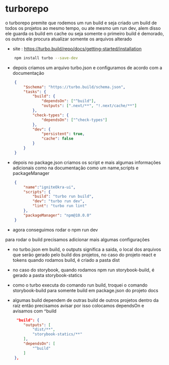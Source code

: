 # turborepo

o turborepo premite que rodemos um run build e seja criado um build de todos os projetos ao mesmo tempo, ou ate mesmo um run dev, alem disso ele guarda os build em cache ou seja somente o primeiro build é demorado, os outros ele procura atualizar somente os arquivos alterado

- site : https://turbo.build/repo/docs/getting-started/installation

```bash
    npm install turbo --save-dev
```

- depois criamos um arquivo turbo.json e configuramos de acordo com a documentação

```json
    {
        "$schema": "https://turbo.build/schema.json",
        "tasks": {
            "build": {
                "dependsOn": ["^build"],
                "outputs": [".next/**", "!.next/cache/**"]
            },
            "check-types": {
                "dependsOn": ["^check-types"]
            },
            "dev": {
                "persistent": true,
                "cache": false
            }
        }
    }
```
- depois no package.json criamos os script e mais algumas informações adicionais como na documentação
como um name,scripts e packageManager
```json
    {
        "name":"igniteOkra-ui",
        "scripts": {
            "build": "turbo run build",
            "dev": "turbo run dev",
            "lint": "turbo run lint"
        },
        "packageManager": "npm@10.0.0"
    }
```
- agora conseguimos rodar o npm run dev

para rodar o build precisamos adicionar mais algumas configurações

- no turbo.json em build, o outputs significa a saida, o local dos arquivos que serão gerado pelo build dos projetos, no caso do projeto react e tokens quando rodamos build, é criado a pasta dist

- no caso do storybook, quando rodamos npm run storybook-build, é gerado a pasta storybook-statics

- como o turbo executa do comando run build, troquei o comando storybook-build para somente build em package.json do projeto docs

- algumas build dependem de outras build de outros projetos dentro da raiz então precisamos avisar por isso colocamos dependsOn e avisamos com ^build 

```json
     "build": {
        "outputs": [ 
            "dist/**",
            "storybook-statics/**"
        ],
        "dependsOn": [
            "^build"
        ]
    },
```
